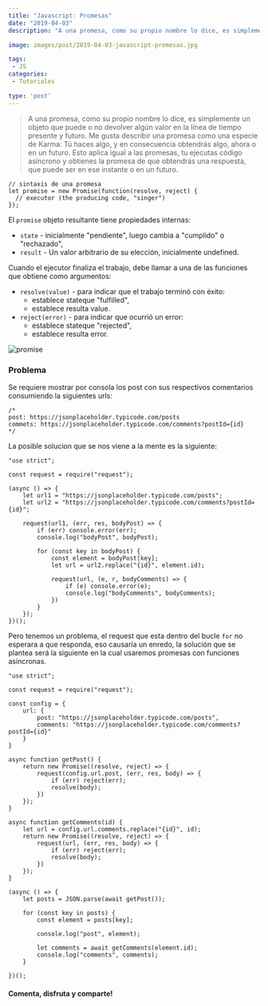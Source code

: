 ```yaml
---
title: "Javascript: Promesas"
date: "2019-04-03"
description: "A una promesa, como su propio nombre lo dice, es simplemente un objeto que puede o no devolver algún valor en la línea de tiempo presente y futuro. Me gusta describir una promesa..."

image: images/post/2019-04-03-javascript-promesas.jpg

tags:
 - JS
categories:
 - Tutoriales

type: 'post'
---
```


> A una promesa, como su propio nombre lo dice, es simplemente un objeto que puede o no devolver algún valor en la línea de tiempo presente y futuro. Me gusta describir una promesa como una especie de Karma: Tú haces algo, y en consecuencia obtendrás algo, ahora o en un futuro. Esto aplica igual a las promesas, tu ejecutas código asíncrono y obtienes la promesa de que obtendrás una respuesta, que puede ser en ese instante o en un futuro.

```
// sintaxis de una promesa
let promise = new Promise(function(resolve, reject) {
  // executor (the producing code, "singer")
});
```

El `promise` objeto resultante tiene propiedades internas:

- `state` - inicialmente "pendiente", luego cambia a "cumplido" o "rechazado",
- `result` - Un valor arbitrario de su elección, inicialmente undefined.

Cuando el ejecutor finaliza el trabajo, debe llamar a una de las funciones que obtiene como argumentos:

- `resolve(value)` - para indicar que el trabajo terminó con éxito:
    - establece stateque "fulfilled",
    - establece resulta value.
- `reject(error)` - para indicar que ocurrió un error:
    - establece stateque "rejected",
    - establece resulta error.


![promise](https://i.ibb.co/QD7GSkd/promise-resolve-reject.png)

### Problema

Se requiere mostrar por consola los post con sus respectivos comentarios consumiendo la siguientes urls:

```
/*
post: https://jsonplaceholder.typicode.com/posts
commets: https://jsonplaceholder.typicode.com/comments?postId={id}
*/
```

La posible solucion que se nos viene a la mente es la siguiente:

```
"use strict";

const request = require("request");

(async () => {
    let url1 = "https://jsonplaceholder.typicode.com/posts";
    let url2 = "https://jsonplaceholder.typicode.com/comments?postId={id}";

    request(url1, (err, res, bodyPost) => {
        if (err) console.error(err);
        console.log("bodyPost", bodyPost);

        for (const key in bodyPost) {
            const element = bodyPost[key];
            let url = url2.replace("{id}", element.id);

            request(url, (e, r, bodyComments) => {
                if (e) console.error(e);
                console.log("bodyComments", bodyComments);
            })
        }
    });
})();
```

Pero tenemos un problema, el request que esta dentro del bucle `for` no esperara a que responda, eso causaría un enredo, la solución que se plantea será la siguiente en la cual usaremos promesas con funciones asincronas.

```
"use strict";

const request = require("request");

const config = {
    url: {
        post: "https://jsonplaceholder.typicode.com/posts",
        comments: "https://jsonplaceholder.typicode.com/comments?postId={id}"
    }
}

async function getPost() {
    return new Promise((resolve, reject) => {
        request(config.url.post, (err, res, body) => {
            if (err) reject(err);
            resolve(body);
        })
    });
}

async function getComments(id) {
    let url = config.url.comments.replace("{id}", id);
    return new Promise((resolve, reject) => {
        request(url, (err, res, body) => {
            if (err) reject(err);
            resolve(body);
        })
    });
}

(async () => {
    let posts = JSON.parse(await getPost());
    
    for (const key in posts) {
        const element = posts[key];

        console.log("post", element);

        let comments = await getComments(element.id);
        console.log("comments", comments);
    }

})();
```

#### Comenta, disfruta y comparte! 
